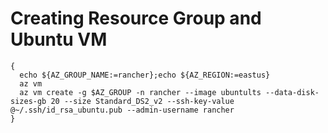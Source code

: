 # Creating Resource Group and Ubuntu VM

```
{ 
  echo ${AZ_GROUP_NAME:=rancher};echo ${AZ_REGION:=eastus} 
  az vm
  az vm create -g $AZ_GROUP -n rancher --image ubuntults --data-disk-sizes-gb 20 --size Standard_DS2_v2 --ssh-key-value @~/.ssh/id_rsa_ubuntu.pub --admin-username rancher
}
```
